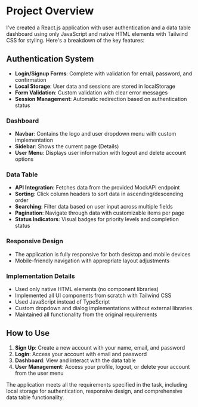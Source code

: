 # Project Overview

I've created a React.js application with user authentication and a data table dashboard using only JavaScript and native HTML elements with Tailwind CSS for styling. Here's a breakdown of the key features:

## Authentication System

- **Login/Signup Forms**: Complete with validation for email, password, and confirmation
- **Local Storage**: User data and sessions are stored in localStorage
- **Form Validation**: Custom validation with clear error messages
- **Session Management**: Automatic redirection based on authentication status

### Dashboard

- **Navbar**: Contains the logo and user dropdown menu with custom implementation
- **Sidebar**: Shows the current page (Details)
- **User Menu**: Displays user information with logout and delete account options

### Data Table

- **API Integration**: Fetches data from the provided MockAPI endpoint
- **Sorting**: Click column headers to sort data in ascending/descending order
- **Searching**: Filter data based on user input across multiple fields
- **Pagination**: Navigate through data with customizable items per page
- **Status Indicators**: Visual badges for priority levels and completion status

### Responsive Design

- The application is fully responsive for both desktop and mobile devices
- Mobile-friendly navigation with appropriate layout adjustments

### Implementation Details

- Used only native HTML elements (no component libraries)
- Implemented all UI components from scratch with Tailwind CSS
- Used JavaScript instead of TypeScript
- Custom dropdown and dialog implementations without external libraries
- Maintained all functionality from the original requirements

## How to Use

1. **Sign Up**: Create a new account with your name, email, and password
2. **Login**: Access your account with email and password
3. **Dashboard**: View and interact with the data table
4. **User Management**: Access your profile, logout, or delete your account from the user menu

The application meets all the requirements specified in the task, including local storage for authentication, responsive design, and comprehensive data table functionality.
